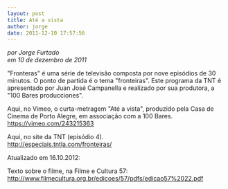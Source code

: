 ```yaml
---
layout: post
title: Até a vista
author: jorge
date: 2011-12-10 17:57:56
---
```

*por Jorge Furtado*\
*em 10 de dezembro de 2011*

"Fronteras" é uma série de televisão composta por nove episódios de 30 minutos. O ponto de partida é o tema "fronteiras". Este programa da TNT é apresentado por Juan José Campanella e realizado por sua produtora, a "100 Bares producciones".

Aqui, no Vimeo, o curta-metragem "Até a vista", produzido pela Casa de Cinema de Porto Alegre, em associação com a 100 Bares.\
<https://vimeo.com/243215363>

[](https://vimeo.com/243215363)Aqui, no site da TNT (episódio 4).\
<http://especiais.tntla.com/fronteiras/>

[](http://especiais.tntla.com/fronteiras/)Atualizado em 16.10.2012:

Texto sobre o filme, na Filme e Cultura 57:\
<http://www.filmecultura.org.br/edicoes/57/pdfs/edicao57%2022.pdf>